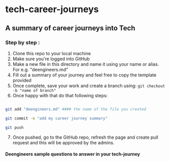 # tech-career-journeys

## A summary of career journeys into Tech


### Step by step :

1. Clone this repo to your local machine
2. Make sure you're logged into GitHub 
3. Make a new file in this directory and name it using your name or alias. For e.g. "deengineers.md"
4. Fill out a summary of your journey and feel free to copy the template provided
5. Once complete, save your work and create a branch using:  ``` git checkout -b "name of branch" ```
6. Once happy with that do that following steps:

```sh

git add "deengineers.md" #### the name of the file you created

git commit -m "add my career journey summary"

git push

```

7. Once pushed, go to the GitHub repo, refresh the page and create pull request and this will be approved by the admins.

#### Deengineers sample questions to answer in your tech-journey

